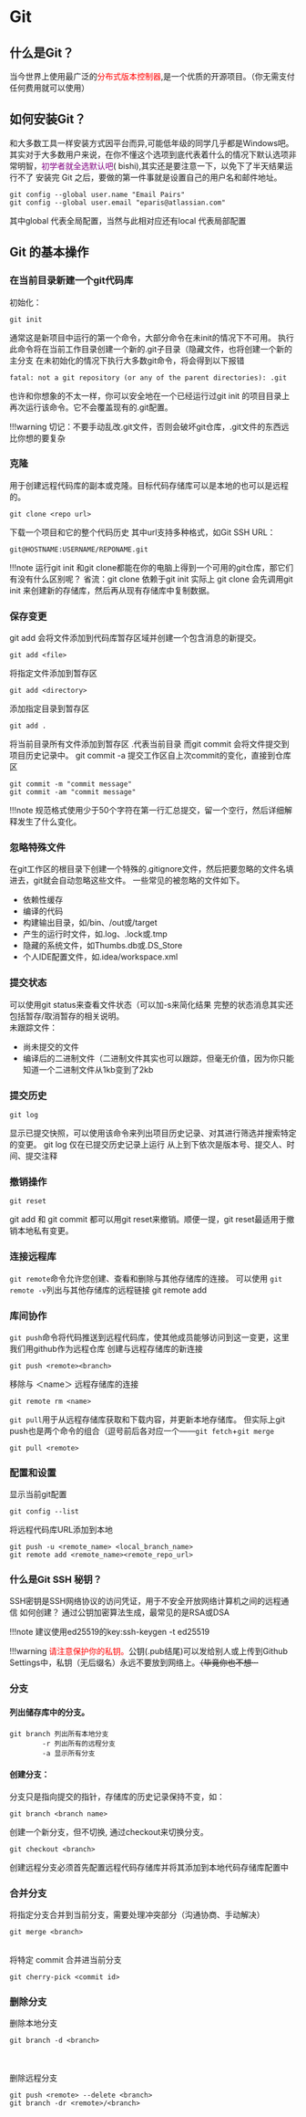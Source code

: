 # Git
## 什么是Git？
当今世界上使用最广泛的<font color = red>分布式版本控制器</font>,是一个优质的开源项目。（你无需支付任何费用就可以使用）
## 如何安装Git？
和大多数工具一样安装方式因平台而异,可能低年级的同学几乎都是Windows吧。其实对于大多数用户来说，在你不懂这个选项到底代表着什么的情况下默认选项非常明智，<font color = purple>初学者就全选默认吧</font>( bishi),其实还是要注意一下，以免下了半天结果运行不了
安装完 Git 之后，要做的第一件事就是设置自己的用户名和邮件地址。
```
git config --global user.name "Email Pairs"
git config --global user.email "eparis@atlassian.com"
```
其中global 代表全局配置，当然与此相对应还有local 代表局部配置
## Git 的基本操作
### 在当前目录新建一个git代码库
  初始化：
  ```
  git init
  ```
  通常这是新项目中运行的第一个命令，大部分命令在未init的情况下不可用。
  执行此命令将在当前工作目录创建一个新的.git子目录（隐藏文件，也将创建一个新的主分支
  在未初始化的情况下执行大多数git命令，将会得到以下报错
  ```
  fatal: not a git repository (or any of the parent directories): .git
  ```
  也许和你想象的不太一样，你可以安全地在一个已经运行过git init 的项目目录上再次运行该命令。它不会覆盖现有的.git配置。

!!!warning
    切记：不要手动乱改.git文件，否则会破坏git仓库，.git文件的东西远比你想的要复杂
### 克隆
  用于创建远程代码库的副本或克隆。目标代码存储库可以是本地的也可以是远程的。
  ```
  git clone <repo url>
  ```
  下载一个项目和它的整个代码历史
  其中url支持多种格式，如Git SSH URL：
  ```
  git@HOSTNAME:USERNAME/REPONAME.git
  ```

  !!!note
    运行git init 和git clone都能在你的电脑上得到一个可用的git仓库，那它们有没有什么区别呢？
      省流：git clone 依赖于git init
      实际上 git clone 会先调用git init 来创建新的存储库，然后再从现有存储库中复制数据。
### 保存变更
  git add 会将文件添加到代码库暂存区域并创建一个包含消息的新提交。
  ```
  git add <file>
  ```
  将指定文件添加到暂存区
  ```
  git add <directory>
  ```
  添加指定目录到暂存区
  ```
  git add .
  ```
  将当前目录所有文件添加到暂存区 .代表当前目录
  而git commit 会将文件提交到项目历史记录中。 
  git commit -a
  提交工作区自上次commit的变化，直接到仓库区
  ```
  git commit -m "commit message"
  git commit -am "commit message"
  ```

!!!note
    规范格式使用少于50个字符在第一行汇总提交，留一个空行，然后详细解释发生了什么变化。
### 忽略特殊文件
  在git工作区的根目录下创建一个特殊的.gitignore文件，然后把要忽略的文件名填进去，git就会自动忽略这些文件。
  一些常见的被忽略的文件如下。
  - 依赖性缓存
  - 编译的代码
  - 构建输出目录，如/bin、/out或/target
  - 产生的运行时文件，如.log、.lock或.tmp
  - 隐藏的系统文件，如Thumbs.db或.DS_Store
  - 个人IDE配置文件，如.idea/workspace.xml
### 提交状态
  可以使用git status来查看文件状态（可以加-s来简化结果
  完整的状态消息其实还包括暂存/取消暂存的相关说明。
  </br>
  未跟踪文件：
  - 尚未提交的文件
  - 编译后的二进制文件（二进制文件其实也可以跟踪，但毫无价值，因为你只能知道一个二进制文件从1kb变到了2kb
  
### 提交历史
  ```
  git log
  ```
  显示已提交快照，可以使用该命令来列出项目历史记录、对其进行筛选并搜索特定的变更。
  git log 仅在已提交历史记录上运行 
  从上到下依次是版本号、提交人、时间、提交注释

### 撤销操作
  ```
  git reset
  ```
  git add 和 git commit 都可以用git reset来撤销。顺便一提，git reset最适用于撤销本地私有变更。

### 连接远程库
  ```git remote```命令允许您创建、查看和删除与其他存储库的连接。
  可以使用 ```git remote -v```列出与其他存储库的远程链接
  git remote add <name> <url>

### 库间协作
  ```git push```命令将代码推送到远程代码库，使其他成员能够访问到这一变更，这里我们用github作为远程仓库
  创建与远程存储库的新连接
  ```
  git push <remote><branch>
  ```
  移除与 ＜name＞ 远程存储库的连接
  ```
  git remote rm <name>
  ```
  ```git pull```用于从远程存储库获取和下载内容，并更新本地存储库。
  但实际上git push也是两个命令的组合（逗号前后各对应一个——```git fetch```+```git merge```
  ```
  git pull <remote>
  ```

### 配置和设置
  显示当前git配置
  ```
  git config --list
  ```
  将远程代码库URL添加到本地
  ```
  git push -u <remote_name> <local_branch_name>
  git remote add <remote_name><remote_repo_url>
  ```
### 什么是Git SSH 秘钥？
  SSH密钥是SSH网络协议的访问凭证，用于不安全开放网络计算机之间的远程通信
  如何创建？
  通过公钥加密算法生成，最常见的是RSA或DSA

!!!note
    建议使用ed25519的key:ssh-keygen -t ed25519
  
!!!warning
    <font color = red>请注意保护你的私钥。</font>公钥(.pub结尾)可以发给别人或上传到Github Settings中，私钥（无后缀名）永远不要放到网络上。<del>（毕竟你也不想···</del>

### 分支
  #### 列出储存库中的分支。
  ```
  git branch 列出所有本地分支
          -r 列出所有的远程分支
          -a 显示所有分支
  ```

  #### 创建分支：
  分支只是指向提交的指针，存储库的历史记录保持不变，如：
  ```
  git branch <branch name>
  ```
  创建一个新分支，但不切换,  通过checkout来切换分支。
  ```
  git checkout <branch>
  ```
  创建远程分支必须首先配置远程代码存储库并将其添加到本地代码存储库配置中

### 合并分支
  将指定分支合并到当前分支，需要处理冲突部分（沟通协商、手动解决）
  ```
  git merge <branch>
  ```
  </br>
  将特定 commit 合并进当前分支
  
  ```
  git cherry-pick <commit id>
  ```

### 删除分支
  删除本地分支
  ```
  git branch -d <branch>
  ```
  <br></br>
  删除远程分支
  ```
  git push <remote> --delete <branch>
  git branch -dr <remote>/<branch>
  ```